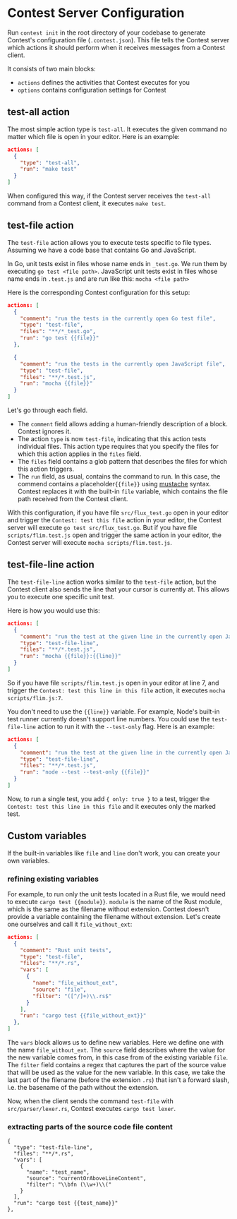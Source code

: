 # Contest Server Configuration

Run <code type="subcommand">contest init</code> in the root directory of your
codebase to generate Contest's configuration file
(<code type="repo/existing-file">.contest.json</code>). This file tells the
Contest server which actions it should perform when it receives messages from a
Contest client.

It consists of two main blocks:

- `actions` defines the activities that Contest executes for you
- `options` contains configuration settings for Contest

## test-all action

The most simple action type is `test-all`. It executes the given command no
matter which file is open in your editor. Here is an example:

```json
actions: [
  {
    "type": "test-all",
    "run": "make test"
  }
]
```

When configured this way, if the Contest server receives the `test-all` command
from a Contest client, it executes `make test`.

## test-file action

The `test-file` action allows you to execute tests specific to file types.
Assuming we have a code base that contains Go and JavaScript.

In Go, unit tests exist in files whose name ends in `_test.go`. We run them by
executing `go test <file path>`. JavaScript unit tests exist in files whose name
ends in `.test.js` and are run like this: `mocha <file path>`

Here is the corresponding Contest configuration for this setup:

```json
actions: [
  {
    "comment": "run the tests in the currently open Go test file",
    "type": "test-file",
    "files": "**/*_test.go",
    "run": "go test {{file}}"
  },

  {
    "comment": "run the tests in the currently open JavaScript file",
    "type": "test-file",
    "files": "**/*.test.js",
    "run": "mocha {{file}}"
  }
]
```

Let's go through each field.

- The `comment` field allows adding a human-friendly description of a block.
  Contest ignores it.
- The action `type` is now `test-file`, indicating that this action tests
  individual files. This action type requires that you specify the files for
  which this action applies in the `files` field.
- The `files` field contains a glob pattern that describes the files for which
  this action triggers.
- The `run` field, as usual, contains the command to run. In this case, the
  commend contains a placeholder`{{file}}` using
  [mustache](https://mustache.github.io) syntax. Contest replaces it with the
  built-in `file` variable, which contains the file path received from the
  Contest client.

With this configuration, if you have file `src/flux_test.go` open in your editor
and trigger the `Contest: test this file` action in your editor, the Contest
server will execute `go test src/flux_test.go`. But if you have file
`scripts/flim.test.js` open and trigger the same action in your editor, the
Contest server will execute `mocha scripts/flim.test.js`.

## test-file-line action

The `test-file-line` action works similar to the `test-file` action, but the
Contest client also sends the line that your cursor is currently at. This allows
you to execute one specific unit test.

Here is how you would use this:

```json
actions: [
  {
    "comment": "run the test at the given line in the currently open JavaScript file",
    "type": "test-file-line",
    "files": "**/*.test.js",
    "run": "mocha {{file}}:{{line}}"
  }
]
```

So if you have file `scripts/flim.test.js` open in your editor at line 7, and
trigger the `Contest: test this line in this file` action, it executes
`mocha scripts/flim.js:7`.

You don't need to use the `{{line}}` variable. For example, Node's built-in test
runner currently doesn't support line numbers. You could use the
`test-file-line` action to run it with the `--test-only` flag. Here is an
example:

```json
actions: [
  {
    "comment": "run the test at the given line in the currently open JavaScript file",
    "type": "test-file-line",
    "files": "**/*.test.js",
    "run": "node --test --test-only {{file}}"
  }
]
```

Now, to run a single test, you add `{ only: true }` to a test, trigger the
`Contest: test this line in this file` and it executes only the marked test.

## Custom variables

If the built-in variables like `file` and `line` don't work, you can create your
own variables.

### refining existing variables

For example, to run only the unit tests located in a Rust file, we would need to
execute `cargo test {{module}}`. `module` is the name of the Rust module, which
is the same as the filename without extension. Contest doesn't provide a
variable containing the filename without extension. Let's create one ourselves
and call it `file_without_ext`:

```json
actions: [
  {
    "comment": "Rust unit tests",
    "type": "test-file",
    "files": "**/*.rs",
    "vars": [
      {
        "name": "file_without_ext",
        "source": "file",
        "filter": "([^/]+)\\.rs$"
      }
    ],
    "run": "cargo test {{file_without_ext}}"
  },
]
```

The `vars` block allows us to define new variables. Here we define one with the
name `file_without_ext`. The `source` field describes where the value for the
new variable comes from, in this case from of the existing variable `file`. The
`filter` field contains a regex that captures the part of the source value that
will be used as the value for the new variable. In this case, we take the last
part of the filename (before the extension `.rs`) that isn't a forward slash,
i.e. the basename of the path without the extension.

Now, when the client sends the command `test-file` with `src/parser/lexer.rs`,
Contest executes `cargo test lexer`.

### extracting parts of the source code file content

    {
      "type": "test-file-line",
      "files": "**/*.rs",
      "vars": [
        {
          "name": "test_name",
          "source": "currentOrAboveLineContent",
          "filter": "\\bfn (\\w+)\\("
        }
      ],
      "run": "cargo test {{test_name}}"
    },
